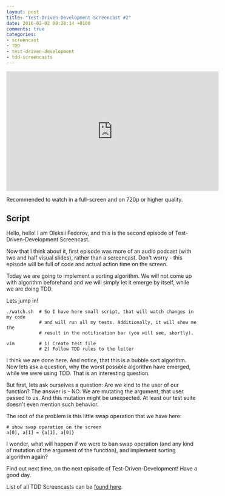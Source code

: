 ```yaml
---
layout: post
title: "Test-Driven-Development Screencast #2"
date: 2016-02-02 08:28:14 +0100
comments: true
categories:
- screencast
- TDD
- test-driven-development
- tdd-screencasts
---
```


<iframe width="560" height="315" src="https://www.youtube.com/embed/6XMoZ7snuKo?list=PLbNxoJawcer22UE8lT93-fX8ZYFNtoXFu" frameborder="0" allowfullscreen></iframe>

Recommended to watch in a full-screen and on 720p or higher quality.

## Script

Hello, hello! I am Oleksii Fedorov, and this is the second episode of
Test-Driven-Development Screencast.

Now that I think about it, first episode was more of an audio podcast (with two
and half visual slides), rather than a screencast. Don't worry - this episode
will be full of code and actual action time on the screen.

Today we are going to implement a sorting algorithm. We will not come up with
algorithm beforehand and we will simply let it emerge by itself, while we are
doing TDD.

Lets jump in!

```
./watch.sh  # So I have here small script, that will watch changes in my code
            # and will run all my tests. Additionally, it will show me the
            # result in the notification bar (you will see, shortly).

vim         # 1) Create test file
            # 2) Follow TDD rules to the letter
```

I think we are done here. And notice, that this is a bubble sort algorithm. Now
lets ask a question, why the worst possible algorithm have emerged, while we
were using TDD. That is an interesting question.

But first, lets ask ourselves a question: Are we kind to the user of our
function? The answer is - NO. We are mutating the argument, that user passed to
us. And this mutation might be unexpected. At least our test suite doesn't even
mention such behavior.

The root of the problem is this little swap operation that we have here:

```
# show swap operation on the screen
a[0], a[1] = {a[1], a[0]}
```

I wonder, what will happen if we were to ban swap operation (and any kind of
mutation of the argument of the function), and implement sorting algorithm
again?

Find out next time, on the next episode of Test-Driven-Development! Have a good
day.

List of all TDD Screencasts can be [found here](/blog/categories/tdd-screencasts/).
